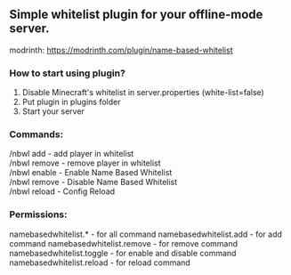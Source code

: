 ## Simple whitelist plugin for your offline-mode server.

modrinth: https://modrinth.com/plugin/name-based-whitelist

###  How to start using plugin?
1. Disable Minecraft's whitelist in server.properties (white-list=false)
2. Put plugin in plugins folder
3. Start your server

###  Commands:
/nbwl add <username> - add player in whitelist<br />
/nbwl remove <username> - remove player in whitelist<br />
/nbwl enable - Enable Name Based Whitelist<br />
/nbwl remove - Disable Name Based Whitelist<br />
/nbwl reload - Config Reload<br />

###  Permissions:
namebasedwhitelist.* - for all command
namebasedwhitelist.add - for add command
namebasedwhitelist.remove - for remove command
namebasedwhitelist.toggle - for enable and disable command
namebasedwhitelist.reload - for reload command
